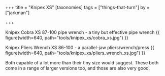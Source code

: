+++
title = "Knipex XS"
[taxonomies]
tags = ["things-that-turn"]
by = ["jarkman"]

+++

Knipex Cobra XS 87-100 pipe wrench - a tiny but effective pipe wrench
{{ figure(width=640, path="tools/knipex_xs/cobra_xs.jpg") }}

Knipex Pliers Wrench XS 86-100 - a parallel-jaw pliers/wrench/press
{{ figure(width=640, path="tools/knipex_xs/pliers_wrench_xs.jpg") }}

Both capable of a lot more than their tiny size would suggest. These both come in a range of larger versions too, and those are also very good.
